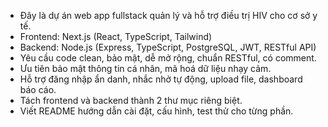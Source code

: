<!-- Use this file to provide workspace-specific custom instructions to Copilot. For more details, visit https://code.visualstudio.com/docs/copilot/copilot-customization#_use-a-githubcopilotinstructionsmd-file -->

- Đây là dự án web app fullstack quản lý và hỗ trợ điều trị HIV cho cơ sở y tế.
- Frontend: Next.js (React, TypeScript, Tailwind)
- Backend: Node.js (Express, TypeScript, PostgreSQL, JWT, RESTful API)
- Yêu cầu code clean, bảo mật, dễ mở rộng, chuẩn RESTful, có comment.
- Ưu tiên bảo mật thông tin cá nhân, mã hoá dữ liệu nhạy cảm.
- Hỗ trợ đăng nhập ẩn danh, nhắc nhở tự động, upload file, dashboard báo cáo.
- Tách frontend và backend thành 2 thư mục riêng biệt.
- Viết README hướng dẫn cài đặt, cấu hình, test thử cho từng phần.
